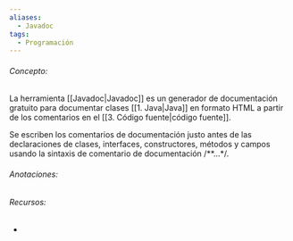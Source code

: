 ```yaml
---
aliases:
  - Javadoc
tags:
  - Programación
---
```

###### Concepto:

La herramienta [[Javadoc|Javadoc]] es un generador de documentación gratuito para documentar clases [[1. Java|Java]] en formato HTML a partir de los comentarios en el [[3. Código fuente|código fuente]].

Se escriben los comentarios de documentación justo antes de las declaraciones de clases, interfaces, constructores, métodos y campos usando la sintaxis de comentario de documentación 
/**...*/.

###### Anotaciones:

> 

###### Recursos:

- 